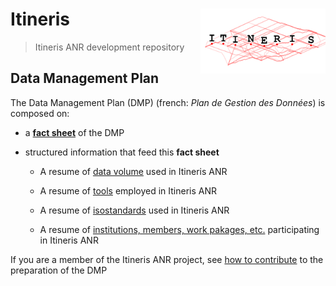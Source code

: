 # Itineris <img src="www/logo.png" align="right" width="200"/>
> Itineris ANR development repository

## Data Management Plan 

The Data Management Plan (DMP) (french: *Plan de Gestion des Données*) is composed on:

* a [**fact sheet**](https://zoometh.github.io/itineris/dmp/) of the DMP

* structured information that feed this **fact sheet**

  + A resume of [data volume](https://github.com/zoometh/itineris/blob/main/data/data_resume.tsv) used in Itineris ANR
  
  + A resume of [tools](https://github.com/zoometh/itineris/blob/main/data/tools_resume.tsv) employed in Itineris ANR
  
  + A resume of [isostandards](https://github.com/zoometh/itineris/blob/main/data/isos_resume.tsv) used in Itineris ANR 
  
  + A resume of [institutions, members, work pakages, etc.](https://github.com/zoometh/itineris/blob/main/data/mbr_nodes_resume.tsv) participating in Itineris ANR 
  
If you are a member of the Itineris ANR project, see [how to contribute](https://github.com/zoometh/itineris/blob/master/dmp/CONTRIBUTING.md) to the preparation of the DMP

